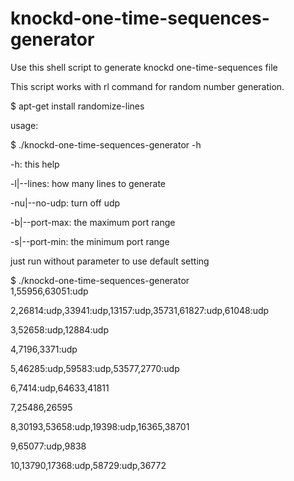 knockd-one-time-sequences-generator
===================================

Use this shell script to generate knockd one-time-sequences file

This script works with rl command for random number generation.

$ apt-get install randomize-lines

usage:

$ ./knockd-one-time-sequences-generator  -h

-h: this help

-l|--lines: how many lines to generate

-nu|--no-udp: turn off udp

-b|--port-max: the maximum port range

-s|--port-min: the minimum port range


just run without parameter to use default setting

$ ./knockd-one-time-sequences-generator  
 1,55956,63051:udp
 
 2,26814:udp,33941:udp,13157:udp,35731,61827:udp,61048:udp
 
 3,52658:udp,12884:udp
 
 4,7196,3371:udp
 
 5,46285:udp,59583:udp,53577,2770:udp
 
 6,7414:udp,64633,41811
 
 7,25486,26595
 
 8,30193,53658:udp,19398:udp,16365,38701
 
 9,65077:udp,9838
 
 10,13790,17368:udp,58729:udp,36772
